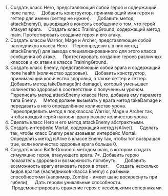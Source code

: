 1. Создать класс Hero, представляющий собой героя и содержащий поле
   name.
    Добавить конструктор, принимающий имя героя и геттер для имени
   (сеттер не нужен).
    Добавить метод attackEnemy(), выводящий в консоль сообщение о том,
   что герой атакует врага.
    Создать класс TrainingGround, содержащий метод main. Протестировать
   создание героя и его атаку.  
2. Создать классы Warrior, Mage и Archer, представляющие собой
                                 наследников класса Hero
    Переопределить в них метод attackEnemy() для вывода
                                 специализированного для этого класса сообщения об атаке.
    Протестировать создание героев различных классов и их атаки в классе
                                 TrainingGround.
3. Создать класс Enemy, представляющий собой врага и содержащий поле
   health (количество здоровья).
    Добавить конструктор, принимающий количество здоровья, а также сеттер
   и геттер.
    Добавить метод takeDamage(int damage), который уменьшает количество
   здоровья в соответствии с полученным уроном.
    Переписать метод attackEnemy класса Hero, добавив ему параметр типа
   Enemy.
    Метод должен вызывать у врага метод takeDamage и передавать в него
   определённое количество урона.
    Переопределить метод в подклассах Warrior, Mage и Archer так, чтобы
   каждый герой наносил врагу разное количество урона.
    
4. Сделать класс Hero и его метод attackEnemy абстрактными.
5. Создать интерфейс Mortal, содержащий метод isAlive().
    Сделать так, чтобы класс Enemy реализовывал интерфейс Mortal. 
    Определить метод isAlive в классе Enemy так, чтобы тот возвращал true,
   если количество здоровья врага больше 0.
    
6. Создать класс BattleGround с методом main, в котором создать симуляцию
                                              героя, атакующего врага.
                                              7*. Добавить герою показатель здоровья и возможность погибнуть.
     Добавить возможность врагу атаковать героя в ответ.
     Создать несколько видов врагов (наследников класса Enemy) с разными
                                              способностями (например, Zombie - имеет шанс воскреснуть при гибели)
     Дать героям уникальные способности.
     Продемонстрировать сражение героя с несколькими соперниками.